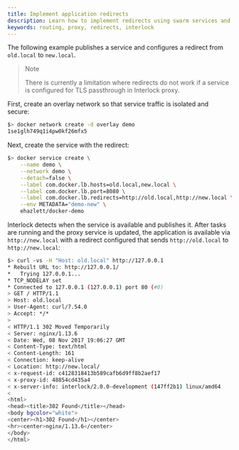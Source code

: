 ```yaml
---
title: Implement application redirects
description: Learn how to implement redirects using swarm services and the Layer 7 routing solution for UCP.
keywords: routing, proxy, redirects, interlock
---
```


The following example publishes a service and configures a redirect from `old.local` to `new.local`.

> Note
>
> There is currently a limitation where redirects do not work if a service is configured for TLS passthrough in Interlock proxy.

First, create an overlay network so that service traffic is isolated and secure:

```bash
$> docker network create -d overlay demo
1se1glh749q1i4pw0kf26mfx5
```

Next, create the service with the redirect:

```bash
$> docker service create \
    --name demo \
    --network demo \
    --detach=false \
    --label com.docker.lb.hosts=old.local,new.local \
    --label com.docker.lb.port=8080 \
    --label com.docker.lb.redirects=http://old.local,http://new.local \
    --env METADATA="demo-new" \
    ehazlett/docker-demo
```

Interlock detects when the service is available and publishes it.  After tasks are running
and the proxy service is updated, the application is available via `http://new.local`
with a redirect configured that sends `http://old.local` to `http://new.local`:

```bash
$> curl -vs -H "Host: old.local" http://127.0.0.1
* Rebuilt URL to: http://127.0.0.1/
*   Trying 127.0.0.1...
* TCP_NODELAY set
* Connected to 127.0.0.1 (127.0.0.1) port 80 (#0)
> GET / HTTP/1.1
> Host: old.local
> User-Agent: curl/7.54.0
> Accept: */*
>
< HTTP/1.1 302 Moved Temporarily
< Server: nginx/1.13.6
< Date: Wed, 08 Nov 2017 19:06:27 GMT
< Content-Type: text/html
< Content-Length: 161
< Connection: keep-alive
< Location: http://new.local/
< x-request-id: c4128318413b589cafb6d9ff8b2aef17
< x-proxy-id: 48854cd435a4
< x-server-info: interlock/2.0.0-development (147ff2b1) linux/amd64
<
<html>
<head><title>302 Found</title></head>
<body bgcolor="white">
<center><h1>302 Found</h1></center>
<hr><center>nginx/1.13.6</center>
</body>
</html>
```

